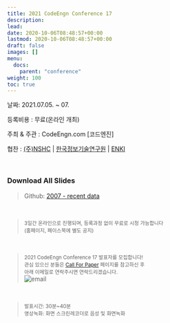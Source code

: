 ```yaml
---
title: 2021 CodeEngn Conference 17
description: 
lead: 
date: 2020-10-06T08:48:57+00:00
lastmod: 2020-10-06T08:48:57+00:00
draft: false
images: []
menu:
  docs:
    parent: "conference"
weight: 100
toc: true
---
```


날짜: 2021.07.05. ~ 07. &nbsp;

등록비용 : 무료(온라인 개최)

주최 & 주관 : CodeEngn.com [코드엔진] &nbsp;

협찬 : <a href='https://www.nshc.net' target='_blank'>(주)NSHC</a> | <a href='https://kitri.re.kr' target='_blank'>한국정보기술연구원</a> | <a href='https://enki.co.kr' target='_blank'>ENKI</a> &nbsp;

<br />

### Download All Slides

> Github: <a href='https://github.com/codeengn/codeengn-conference' target='_blank'>2007 - recent data</a>
 
<br />

> <small>3일간 온라인으로 진행되며, 등록과정 없이 무료로 시청 가능합니다<br />
> (홈페이지, 페이스북에 별도 공지) </small>

<br />

> <small>2021 CodeEngn Conference 17 발표자를 모집합니다!<br />
> 관심 있으신 분들은 <a href='/conference/cfp/' target='_blank'>Call For Paper</a> 페이지를 참고하신 후<br />
> 아래 이메일로 연락주시면 연락드리겠습니다.</small><br />
![email](email.png)

<br />

> <small>발표시간: 30분~40분 <br />
> 영상녹화: 화면 스크린레코더로 음성 및 화면녹화 </small>
 
